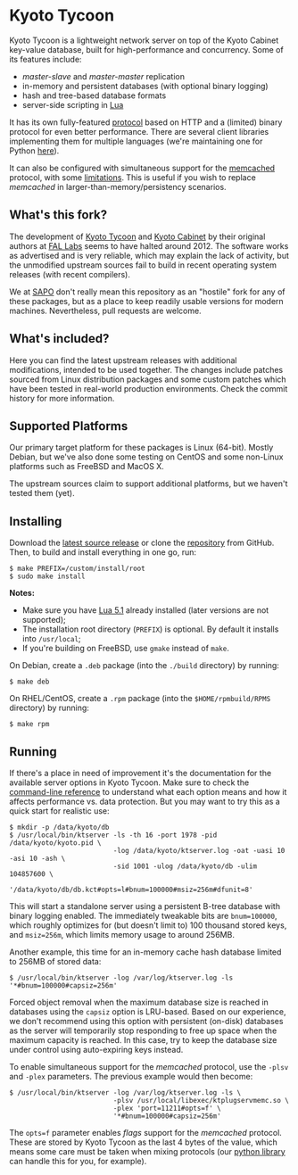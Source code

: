 Kyoto Tycoon
============

Kyoto Tycoon is a lightweight network server on top of the Kyoto Cabinet key-value database, built for high-performance and concurrency. Some of its features include:

  * _master-slave_ and _master-master_ replication
  * in-memory and persistent databases (with optional binary logging)
  * hash and tree-based database formats
  * server-side scripting in [Lua](http://www.lua.org/)

It has its own fully-featured [protocol](http://fallabs.com/kyototycoon/spex.html#protocol) based on HTTP and a (limited) binary protocol for even better performance. There are several client libraries implementing them for multiple languages (we're maintaining one for Python [here](https://github.com/sapo/python-kyototycoon)).

It can also be configured with simultaneous support for the [memcached](http://www.memcached.org/) protocol, with some [limitations](http://fallabs.com/kyototycoon/spex.html#tips_pluggableserver). This is useful if you wish to replace _memcached_ in larger-than-memory/persistency scenarios.

What's this fork?
-----------------

The development of [Kyoto Tycoon](http://fallabs.com/kyototycoon/) and [Kyoto Cabinet](http://fallabs.com/kyotocabinet/) by their original authors at [FAL Labs](http://fallabs.com/) seems to have halted around 2012. The software works as advertised and is very reliable, which may explain the lack of activity, but the unmodified upstream sources fail to build in recent operating system releases (with recent compilers).

We at [SAPO](http://www.sapo.pt/) don't really mean this repository as an "hostile" fork for any of these packages, but as a place to keep readily usable versions for modern machines. Nevertheless, pull requests are welcome.

What's included?
----------------

Here you can find the latest upstream releases with additional modifications, intended to be used together. The changes include patches sourced from Linux distribution packages and some custom patches which have been tested in real-world production environments. Check the commit history for more information.

Supported Platforms
-------------------

Our primary target platform for these packages is Linux (64-bit). Mostly Debian, but we've also done some testing on CentOS and some non-Linux platforms such as FreeBSD and MacOS X.

The upstream sources claim to support additional platforms, but we haven't tested them (yet).

Installing
----------

Download the [latest source release](https://github.com/sapo/kyoto/releases/latest) or clone the [repository](https://github.com/sapo/kyoto) from GitHub. Then, to build and install everything in one go, run:

    $ make PREFIX=/custom/install/root
    $ sudo make install

**Notes:**

  * Make sure you have [Lua 5.1](http://www.lua.org/versions.html#5.1) already installed (later versions are not supported);
  * The installation root directory (`PREFIX`) is optional. By default it installs into `/usr/local`;
  * If you're building on FreeBSD, use `gmake` instead of `make`.

On Debian, create a `.deb` package (into the `./build` directory) by running:

    $ make deb

On RHEL/CentOS, create a `.rpm` package (into the `$HOME/rpmbuild/RPMS` directory) by running:

    $ make rpm


Running
-------

If there's a place in need of improvement it's the documentation for the available server options in Kyoto Tycoon. Make sure to check the [command-line reference](http://fallabs.com/kyototycoon/command.html#ktserver) to understand what each option means and how it affects performance vs. data protection. But you may want to try this as a quick start for realistic use:

    $ mkdir -p /data/kyoto/db
    $ /usr/local/bin/ktserver -ls -th 16 -port 1978 -pid /data/kyoto/kyoto.pid \
                              -log /data/kyoto/ktserver.log -oat -uasi 10 -asi 10 -ash \
                              -sid 1001 -ulog /data/kyoto/db -ulim 104857600 \
                              '/data/kyoto/db/db.kct#opts=l#bnum=100000#msiz=256m#dfunit=8'

This will start a standalone server using a persistent B-tree database with binary logging enabled. The immediately tweakable bits are `bnum=100000`, which roughly optimizes for (but doesn't limit to) 100 thousand stored keys, and `msiz=256m`, which limits memory usage to around 256MB.

Another example, this time for an in-memory cache hash database limited to 256MB of stored data:

    $ /usr/local/bin/ktserver -log /var/log/ktserver.log -ls '*#bnum=100000#capsiz=256m'

Forced object removal when the maximum database size is reached in databases using the `capsiz` option is LRU-based. Based on our experience, we don't recommend using this option with persistent (on-disk) databases as the server will temporarily stop responding to free up space when the maximum capacity is reached. In this case, try to keep the database size under control using auto-expiring keys instead.

To enable simultaneous support for the _memcached_ protocol, use the `-plsv` and `-plex` parameters. The previous example would then become:

    $ /usr/local/bin/ktserver -log /var/log/ktserver.log -ls \
                              -plsv /usr/local/libexec/ktplugservmemc.so \
                              -plex 'port=11211#opts=f' \
                              '*#bnum=100000#capsiz=256m'

The `opts=f` parameter enables _flags_ support for the _memcached_ protocol. These are stored by Kyoto Tycoon as the last 4 bytes of the value, which means some care must be taken when mixing protocols (our [python library](https://github.com/sapo/python-kyototycoon#memcache-enabled-servers) can handle this for you, for example).
